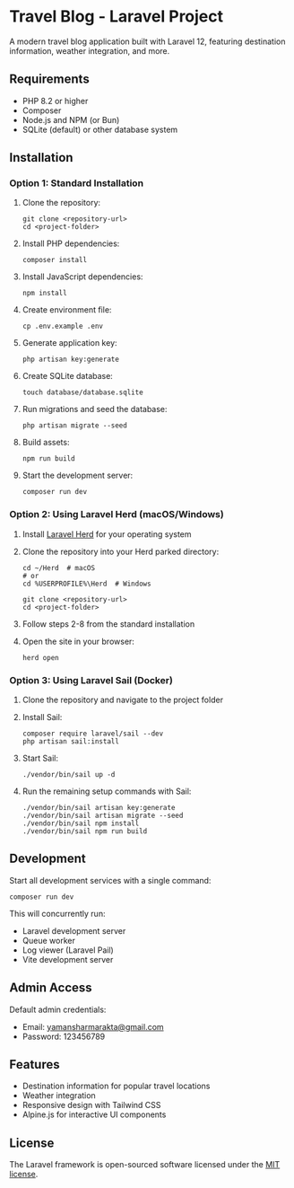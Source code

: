 # Travel Blog - Laravel Project

A modern travel blog application built with Laravel 12, featuring destination information, weather integration, and more.

## Requirements

- PHP 8.2 or higher
- Composer
- Node.js and NPM (or Bun)
- SQLite (default) or other database system

## Installation

### Option 1: Standard Installation

1. Clone the repository:
   ```
   git clone <repository-url>
   cd <project-folder>
   ```

2. Install PHP dependencies:
   ```
   composer install
   ```

3. Install JavaScript dependencies:
   ```
   npm install
   ```

4. Create environment file:
   ```
   cp .env.example .env
   ```

5. Generate application key:
   ```
   php artisan key:generate
   ```

6. Create SQLite database:
   ```
   touch database/database.sqlite
   ```

7. Run migrations and seed the database:
   ```
   php artisan migrate --seed
   ```

8. Build assets:
   ```
   npm run build
   ```

9. Start the development server:
   ```
   composer run dev
   ```

### Option 2: Using Laravel Herd (macOS/Windows)

1. Install [Laravel Herd](https://herd.laravel.com/) for your operating system
2. Clone the repository into your Herd parked directory:
   ```
   cd ~/Herd  # macOS
   # or
   cd %USERPROFILE%\Herd  # Windows
   
   git clone <repository-url>
   cd <project-folder>
   ```

3. Follow steps 2-8 from the standard installation
4. Open the site in your browser:
   ```
   herd open
   ```

### Option 3: Using Laravel Sail (Docker)

1. Clone the repository and navigate to the project folder
2. Install Sail:
   ```
   composer require laravel/sail --dev
   php artisan sail:install
   ```

3. Start Sail:
   ```
   ./vendor/bin/sail up -d
   ```

4. Run the remaining setup commands with Sail:
   ```
   ./vendor/bin/sail artisan key:generate
   ./vendor/bin/sail artisan migrate --seed
   ./vendor/bin/sail npm install
   ./vendor/bin/sail npm run build
   ```

## Development

Start all development services with a single command:
```
composer run dev
```

This will concurrently run:
- Laravel development server
- Queue worker
- Log viewer (Laravel Pail)
- Vite development server

## Admin Access

Default admin credentials:
- Email: yamansharmarakta@gmail.com
- Password: 123456789

## Features

- Destination information for popular travel locations
- Weather integration
- Responsive design with Tailwind CSS
- Alpine.js for interactive UI components

## License

The Laravel framework is open-sourced software licensed under the [MIT license](https://opensource.org/licenses/MIT).